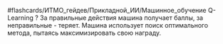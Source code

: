#flashcards/ИТМО_гейдев/Прикладной_ИИ/Машинное_обучение 
Q-Learning
?
За правильные действия машина получает баллы, за неправильные - теряет. Машина использует поиск оптимального метода, пытаясь максимизировать свою награду.
